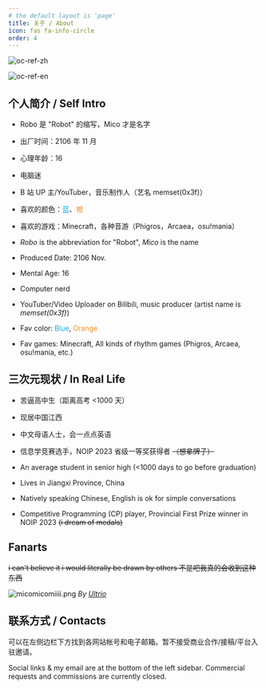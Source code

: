 ```yaml
---
# the default layout is 'page'
title: 关于 / About
icon: fas fa-info-circle
order: 4
---
```


![oc-ref-zh](https://storage.live.com/items/5FA5DFAE47A544F!121287:/oc-ref-zh.png?authkey=%21AC_KgUZjY4lFAV8)

![oc-ref-en](https://storage.live.com/items/5FA5DFAE47A544F!121293:/oc-ref-en.png?authkey=%21AC_KgUZjY4lFAV8)

## 个人简介 / Self Intro

- Robo 是 "Robot" 的缩写，Mico 才是名字
- 出厂时间：2106 年 11 月
- 心理年龄：16
- 电脑迷
- B 站 UP 主/YouTuber，音乐制作人（艺名 memset(0x3f)）
- 喜欢的颜色：<font color="#11acdf">蓝</font>、<font color="#f98d17">橙</font>
- 喜欢的游戏：Minecraft，各种音游（Phigros，Arcaea，osu!mania）

- _Robo_ is the abbreviation for "Robot", _Mico_ is the name
- Produced Date: 2106 Nov.
- Mental Age: 16
- Computer nerd
- YouTuber/Video Uploader on Bilibili, music producer (artist name is _memset(0x3f)_)
- Fav color: <font color="#11acdf">Blue</font>, <font color="#f98d17">Orange</font>
- Fav games: Minecraft, All kinds of rhythm games (Phigros, Arcaea, osu!mania, etc.)

## 三次元现状 / In Real Life

- 苦逼高中生（距离高考 <1000 天）
- 现居中国江西
- 中文母语人士，会一点点英语
- 信息学竞赛选手，NOIP 2023 省级一等奖获得者 ~~（想拿牌子）~~

- An average student in senior high (<1000 days to go before graduation)
- Lives in Jiangxi Province, China
- Natively speaking Chinese, English is ok for simple conversations
- Competitive Programming (CP) player, Provincial First Prize winner in NOIP 2023 ~~(i dream of medals)~~

## Fanarts

~~i can't believe it i would literally be drawn by others 不是吧我真的会收到这种东西~~

![micomicomiiii.png](https://storage.live.com/items/5FA5DFAE47A544F!121338:/ultrio.png?authkey=%21AC_KgUZjY4lFAV8)
_By [Ultrio](https://ultriog.github.io/ultrio-base-website/)_

## 联系方式 / Contacts

可以在左侧边栏下方找到各网站帐号和电子邮箱。暂不接受商业合作/接稿/平台入驻邀请。

Social links & my email are at the bottom of the left sidebar. Commercial requests and commissions are currently closed.
